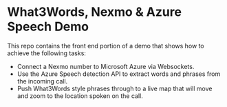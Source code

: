 # What3Words, Nexmo & Azure Speech Demo

This repo contains the front end portion of a demo that shows how to achieve the following tasks:

- Connect a Nexmo number to Microsoft Azure via Websockets.
- Use the Azure Speech detection API to extract words and phrases from the incoming call.
- Push What3Words style phrases through to a live map that will move and zoom to the location spoken on the call.
